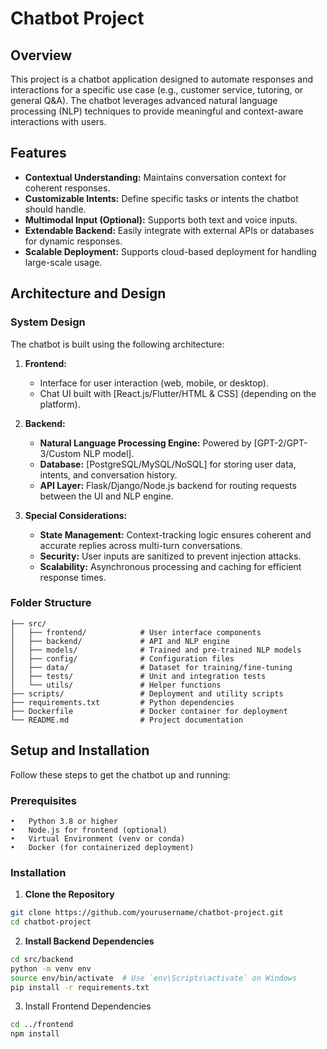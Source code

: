 # Chatbot Project

## Overview

This project is a chatbot application designed to automate responses and interactions for a specific use case (e.g., customer service, tutoring, or general Q&A). The chatbot leverages advanced natural language processing (NLP) techniques to provide meaningful and context-aware interactions with users.

## Features

- **Contextual Understanding:** Maintains conversation context for coherent responses.
- **Customizable Intents:** Define specific tasks or intents the chatbot should handle.
- **Multimodal Input (Optional):** Supports both text and voice inputs.
- **Extendable Backend:** Easily integrate with external APIs or databases for dynamic responses.
- **Scalable Deployment:** Supports cloud-based deployment for handling large-scale usage.

## Architecture and Design

### System Design

The chatbot is built using the following architecture:

1. **Frontend:**

   - Interface for user interaction (web, mobile, or desktop).
   - Chat UI built with [React.js/Flutter/HTML & CSS] (depending on the platform).

2. **Backend:**

   - **Natural Language Processing Engine:** Powered by [GPT-2/GPT-3/Custom NLP model].
   - **Database:** [PostgreSQL/MySQL/NoSQL] for storing user data, intents, and conversation history.
   - **API Layer:** Flask/Django/Node.js backend for routing requests between the UI and NLP engine.

3. **Special Considerations:**
   - **State Management:** Context-tracking logic ensures coherent and accurate replies across multi-turn conversations.
   - **Security:** User inputs are sanitized to prevent injection attacks.
   - **Scalability:** Asynchronous processing and caching for efficient response times.

### Folder Structure

```plaintext
├── src/
│   ├── frontend/            # User interface components
│   ├── backend/             # API and NLP engine
│   ├── models/              # Trained and pre-trained NLP models
│   ├── config/              # Configuration files
│   ├── data/                # Dataset for training/fine-tuning
│   ├── tests/               # Unit and integration tests
│   └── utils/               # Helper functions
├── scripts/                 # Deployment and utility scripts
├── requirements.txt         # Python dependencies
├── Dockerfile               # Docker container for deployment
└── README.md                # Project documentation
```

## Setup and Installation

Follow these steps to get the chatbot up and running:

### Prerequisites

    •	Python 3.8 or higher
    •	Node.js for frontend (optional)
    •	Virtual Environment (venv or conda)
    •	Docker (for containerized deployment)

### Installation

1. **Clone the Repository**

```bash
git clone https://github.com/yourusername/chatbot-project.git
cd chatbot-project
```

2. **Install Backend Dependencies**

```bash
cd src/backend
python -m venv env
source env/bin/activate  # Use `env\Scripts\activate` on Windows
pip install -r requirements.txt
```

3. Install Frontend Dependencies

```bash
cd ../frontend
npm install
```
